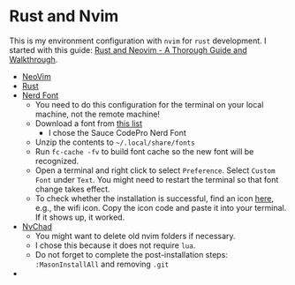 # Rust and Nvim

This is my environment configuration with `nvim` for `rust` development. I started with this guide: [Rust and Neovim - A Thorough Guide and Walkthrough](https://rsdlt.github.io/posts/rust-nvim-ide-guide-walkthrough-development-debug/).

- [NeoVim](https://neovim.io/)
- [Rust](https://www.rust-lang.org/tools/install)
- [Nerd Font](https://www.nerdfonts.com/#home)
  - You need to do this configuration for the terminal on your local machine, not the remote machine!
  - Download a font from [this list](https://www.nerdfonts.com/font-downloads)
    - I chose the Sauce CodePro Nerd Font
  - Unzip the contents to `~/.local/share/fonts`
  - Run `fc-cache -fv` to build font cache so the new font will be recognized.
  - Open a terminal and right click to select `Preference`. Select `Custom Font` under `Text`. You might need to restart the terminal so that font change takes effect.
  - To check whether the installation is successful, find an icon [here](https://www.nerdfonts.com/cheat-sheet), e.g., the wifi icon. Copy the icon code and paste it into your terminal. If it shows up, it worked.
- [NvChad](https://nvchad.com/docs/quickstart/install)
  - You might want to delete old nvim folders if necessary.
  - I chose this because it does not require `lua`.
  - Do not forget to complete the post-installation steps: `:MasonInstallAll` and removing `.git`
- 
